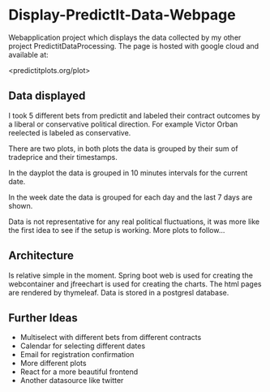 # Display-PredictIt-Data-Webpage
Webapplication project which displays the data collected by my other project PredictitDataProcessing. The page is hosted with google cloud and available at:

<predictitplots.org/plot>

## Data displayed

I took 5 different bets from predictit and labeled their contract outcomes by a liberal or conservative political direction. For example Victor Orban reelected is labeled as conservative. 

There are two plots, in both plots the data is grouped by their sum of tradeprice and their timestamps.

In the dayplot the data is grouped in 10 minutes intervals for the current date. 

In the week date the data is grouped for each day and the last 7 days are shown.

Data is not representative for any real political fluctuations, it was more like the first idea to see if the setup is working. More plots to follow...

## Architecture
Is relative simple in the moment. Spring boot web is used for creating the webcontainer and jfreechart is used for creating the charts. 
The html pages are rendered by thymeleaf. Data is stored in a postgresl database. 

## Further Ideas
* Multiselect with different bets from different contracts
* Calendar for selecting different dates
* Email for registration confirmation
* More different plots
* React for a more beautiful frontend
* Another datasource like twitter
